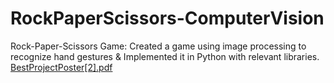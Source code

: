 # RockPaperScissors-ComputerVision
 Rock-Paper-Scissors Game: Created a game using image processing to recognize hand gestures &amp; Implemented it in Python with relevant libraries.
[BestProjectPoster[2].pdf](https://github.com/Sherifrax/RockPaperScissors-ComputerVision/files/15348707/BestProjectPoster.2.pdf)

 
